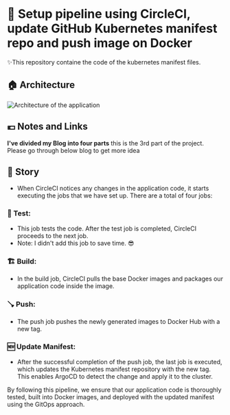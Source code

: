 # 🚀 Setup pipeline using CircleCI, update GitHub Kubernetes manifest repo and push image on Docker

✨This repository containe the code of the kubernetes manifest files.

## 🏠 Architecture
![Architecture of the application](architecture.gif)

## 💶 Notes and Links
**I've divided my Blog into four parts**
this is the 3rd part of the project. Please go through below blog to get more idea

## 🔶 Story
- When CircleCI notices any changes in the application code, it starts executing the jobs that we have set up. There are a total of four jobs:

### 🧪 Test: 
- This job tests the code. After the test job is completed, CircleCI proceeds to the next job. 
- Note: I didn't add this job to save time. 😎

### 🏗️ Build: 
- In the build job, CircleCI pulls the base Docker images and packages our application code inside the image.

### 🪠 Push: 
- The push job pushes the newly generated images to Docker Hub with a new tag.

### 🆕 Update Manifest: 
- After the successful completion of the push job, the last job is executed, which updates the Kubernetes manifest repository with the new tag. This enables ArgoCD to detect the change and apply it to the cluster.

By following this pipeline, we ensure that our application code is thoroughly tested, built into Docker images, and deployed with the updated manifest using the GitOps approach.
